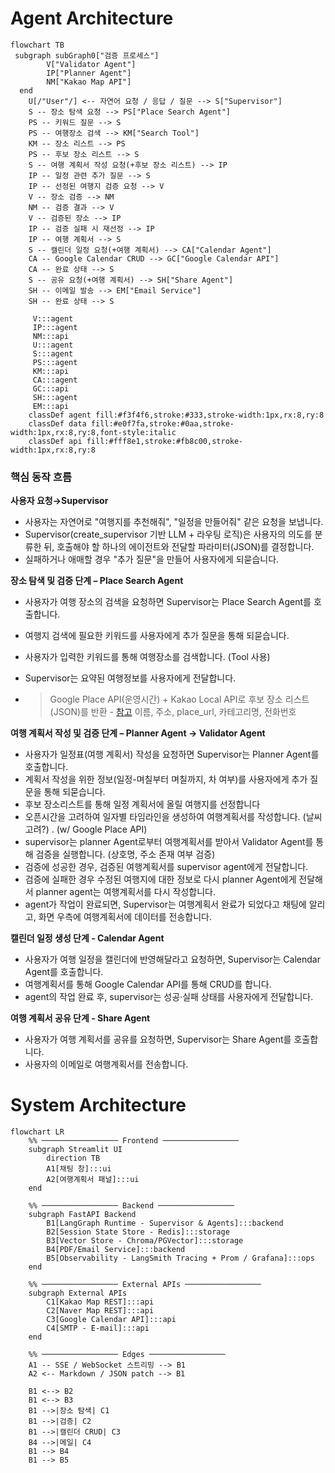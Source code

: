 # Agent Architecture
```mermaid
flowchart TB
 subgraph subGraph0["검증 프로세스"]
        V["Validator Agent"]
        IP["Planner Agent"]
        NM["Kakao Map API"]
  end
    U[/"User"/] <-- 자연어 요청 / 응답 / 질문 --> S["Supervisor"]
    S -- 장소 탐색 요청 --> PS["Place Search Agent"]
    PS -- 키워드 질문 --> S
    PS -- 여행장소 검색 --> KM["Search Tool"]
    KM -- 장소 리스트 --> PS
    PS -- 후보 장소 리스트 --> S
    S -- 여행 계획서 작성 요청(+후보 장소 리스트) --> IP
    IP -- 일정 관련 추가 질문 --> S
    IP -- 선정된 여행지 검증 요청 --> V
    V -- 장소 검증 --> NM
    NM -- 검증 결과 --> V
    V -- 검증된 장소 --> IP
    IP -- 검증 실패 시 재선정 --> IP
    IP -- 여행 계획서 --> S
    S -- 캘린더 일정 요청(+여행 계획서) --> CA["Calendar Agent"]
    CA -- Google Calendar CRUD --> GC["Google Calendar API"]
    CA -- 완료 상태 --> S
    S -- 공유 요청(+여행 계획서) --> SH["Share Agent"]
    SH -- 이메일 발송 --> EM["Email Service"]
    SH -- 완료 상태 --> S

     V:::agent
     IP:::agent
     NM:::api
     U:::agent
     S:::agent
     PS:::agent
     KM:::api
     CA:::agent
     GC:::api
     SH:::agent
     EM:::api
    classDef agent fill:#f3f4f6,stroke:#333,stroke-width:1px,rx:8,ry:8
    classDef data fill:#e0f7fa,stroke:#0aa,stroke-width:1px,rx:8,ry:8,font-style:italic
    classDef api fill:#fff8e1,stroke:#fb8c00,stroke-width:1px,rx:8,ry:8
```

### 핵심 동작 흐름

**사용자 요청→Supervisor**

- 사용자는 자연어로 "여행지를 추천해줘", "일정을 만들어줘" 같은 요청을 보냅니다.
- Supervisor(create_supervisor 기반 LLM + 라우팅 로직)은 사용자의 의도를 분류한 뒤, 호출해야 할 하나의 에이전트와 전달할 파라미터(JSON)를 결정합니다.
- 실패하거나 애매할 경우 "추가 질문"을 만들어 사용자에게 되묻습니다.

**장소 탐색 및 검증 단계 – Place Search Agent**

- 사용자가 여행 장소의 검색을 요청하면 Supervisor는 Place Search Agent를 호출합니다.

- 여행지 검색에 필요한 키워드를 사용자에게 추가 질문을 통해 되묻습니다.

- 사용자가 입력한 키워드를 통해 여행장소를 검색합니다. (Tool 사용)

- Supervisor는 요약된 여행정보를 사용자에게 전달합니다.

- >  Google Place API(운영시간) + Kakao Local API로 후보 장소 리스트(JSON)를 반환 - [참고](https://developers.kakao.com/docs/latest/ko/local/dev-guide#search-by-keyword) 이름, 주소, place_url, 카테고리명, 전화번호

**여행 계획서 작성 및 검증 단계 – Planner Agent → Validator Agent**

- 사용자가 일정표(여행 계획서) 작성을 요청하면 Supervisor는 Planner Agent를 호출합니다.
- 계획서 작성을 위한 정보(일정-며칠부터 며칠까지, 차 여부)를 사용자에게 추가 질문을 통해 되묻습니다. 
- 후보 장소리스트를 통해 일정 계획서에 올릴 여행지를 선정합니다
- 오픈시간을 고려하여 일자별 타임라인을 생성하여 여행계획서를 작성합니다. (날씨고려?) . (w/ Google Place API)
- supervisor는 planner Agent로부터 여행계획서를 받아서 Validator Agent를 통해 검증을 실행합니다. (상호명, 주소 존재 여부 검증)
- 검증에 성공한 경우, 검증된 여행계획서를 supervisor agent에게 전달합니다.
- 검증에 실패한 경우 수정된 여행지에 대한 정보로 다시 planner Agent에게 전달해서 planner agent는 여행계획서를 다시 작성합니다.
- agent가 작업이 완료되면, Supervisor는 여행계획서 완료가 되었다고 채팅에 알리고, 화면 우측에 여행계획서에 데이터를 전송합니다. 

**캘린더 일정 생성 단계 - Calendar Agent**

- 사용자가 여행 일정을 캘린더에 반영해달라고 요청하면, Supervisor는 Calendar Agent를 호출합니다.
- 여행계획서를 통해 Google Calendar API를 통해 CRUD를 합니다.
- agent의 작업 완료 후, supervisor는 성공·실패 상태를 사용자에게 전달합니다.

**여행 계획서 공유 단계 - Share Agent**

- 사용자가 여행 계획서를 공유를 요청하면,  Supervisor는 Share Agent를 호출합니다.
- 사용자의 이메일로 여행계획서를 전송합니다.



# System Architecture
```mermaid
flowchart LR
    %% ───────────────── Frontend ─────────────────
    subgraph Streamlit UI
        direction TB
        A1[채팅 창]:::ui
        A2[여행계획서 패널]:::ui
    end

    %% ───────────────── Backend ─────────────────
    subgraph FastAPI Backend
        B1[LangGraph Runtime - Supervisor & Agents]:::backend
        B2[Session State Store - Redis]:::storage
        B3[Vector Store - Chroma/PGVector]:::storage
        B4[PDF/Email Service]:::backend
        B5[Observability - LangSmith Tracing + Prom / Grafana]:::ops
    end

    %% ───────────────── External APIs ─────────────────
    subgraph External APIs
        C1[Kakao Map REST]:::api
        C2[Naver Map REST]:::api
        C3[Google Calendar API]:::api
        C4[SMTP - E-mail]:::api
    end

    %% ───────────────── Edges ─────────────────
    A1 -- SSE / WebSocket 스트리밍 --> B1
    A2 <-- Markdown / JSON patch --> B1

    B1 <--> B2
    B1 <--> B3
    B1 -->|장소 탐색| C1
    B1 -->|검증| C2
    B1 -->|캘린더 CRUD| C3
    B4 -->|메일| C4
    B1 --> B4
    B1 --> B5
```